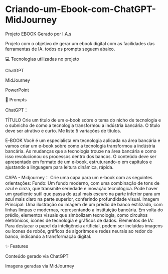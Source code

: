 # Criando-um-Ebook-com-ChatGPT-MidJourney

Projeto EBOOK Gerado por I.A.s


Projeto com o objetivo de gerar um ebook digital com as facilidades das ferramentas de IA. todos os prompts seguem abaixo.


💻 Tecnologias utilizadas no projeto

ChatGPT

MidJourney

PowerPoint

🧠 Prompts

ChatGPT：

TÍTULO
Crie um título de um e-book sobre o tema do nicho de tecnologia e o subnicho de como a tecnologia transformou a indústria bancária. O título deve ser atrativo e curto. Me liste 5 variações de títulos.

E-BOOK
Você é um especialista em tecnologia aplicada na área bancária e vamos criar um e-book sobre como a tecnologia transformou a indústria bancária. As mudanças que a tecnologia trouxe na área bancária e como isso revolucionou os processos dentro dos bancos.
O conteúdo deve ser apresentado em formato de um e-book, estruturando-o em capítulos e ajustando a linguagem para leitura dinâmica, rápida.

CAPA - Midjourney：
Crie uma capa para um e-book com as seguintes orientações:
Fundo:	Um fundo moderno, com uma combinação de tons de azul e cinza, que transmite seriedade e inovação tecnológica. Pode haver um gradiente sutil que passa do azul mais escuro na parte inferior para um azul mais claro na parte superior, conferindo profundidade visual.
Imagem Principal: Uma ilustração ou imagem de um prédio de banco estilizado, com linhas limpas e modernas, representando a instituição bancária. Em volta do prédio, elementos visuais que simbolizam tecnologia, como circuitos eletrônicos, ícones de tecnologia e gráficos de dados.
Elementos de IA: Para destacar o papel da inteligência artificial, podem ser incluídas imagens ou ícones de robôs, gráficos de algoritmos e redes neurais ao redor do banco, indicando a transformação digital.


✨ Features

Conteúdo gerado via ChatGPT

Imagens geradas via MidJourney
